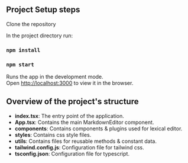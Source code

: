 ## Project Setup steps

Clone the repository

In the project directory run:

### `npm install`

### `npm start`

Runs the app in the development mode.\
Open [http://localhost:3000](http://localhost:3000) to view it in the browser.

## Overview of the project's structure

- **index.tsx**: The entry point of the application. 
- **App.tsx**: Contains the main MarkdownEditor component. 
- **components**: Contains components & plugins used for lexical editor. 
- **styles**: Contains css style files. 
- **utils**: Contains files for reusable methods & constant data. 
- **tailwind.config.js**: Configuration file for tailwind css. 
- **tsconfig.json**: Configuration file for typescript. 
